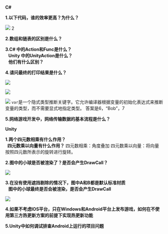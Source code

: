 **C#**

**1.以下代码，谁的效率更高？为什么？**

![](https://scf1a0b4c9d9e6od-sb-qn.qiqiuyun.net/files/course/2024/10-20/10165796eb72083104.png)
2

**2.数组和链表的区别是什么？**

**3.C# 中的Action和Func是什么？  
   Unity 中的UnityAction是什么？  
   他们有什么区别？**

**4.请问最终的打印结果是什么？**

![](https://scf1a0b4c9d9e6od-sb-qn.qiqiuyun.net/files/course/2024/10-20/101711787980843285.png)

![](https://scf1a0b4c9d9e6od-sb-qn.qiqiuyun.net/files/course/2024/10-20/1017288a9a8b961241.png)

![](https://scf1a0b4c9d9e6od-sb-qn.qiqiuyun.net/files/course/2024/10-20/1019026b68ee189933.png)
`var`是一个隐式类型推断关键字。它允许编译器根据变量的初始化表达式来推断变量的类型，而不需要显式地指定类型。
答案是6，“Bob”，7

**5.网络游戏开发中，网络传输数据的基本流程是什么？**

**Unity**

**1.两个四元数相乘有什么作用？  
  四元数乘以向量有什么作用？**
四元数相乘：角度叠加 四元数乘以向量：将向量按照四元数所表示的旋转进行旋转。

**2.图中的小球是否被渲染了？是否会产生DrawCall？**

![](https://scf1a0b4c9d9e6od-sb-qn.qiqiuyun.net/files/course/2024/10-20/101805d89a53991795.png)

**3.在没有使用遮挡剔除的情况下，图中A和B都是默认标准材质  
   图中的小球最终是否会被渲染，是否会产生DrawCall**

![](https://scf1a0b4c9d9e6od-sb-qn.qiqiuyun.net/files/course/2024/10-20/101819b2fc05602621.png)

**4.如果不考虑IOS平台，只在Windows和Android平台上发布游戏，如何在不使用第三方热更新方案的前提下实现热更新功能**

**5.Unity中如何调试排查Android上运行的项目问题**